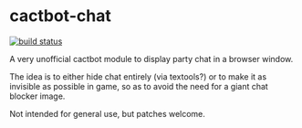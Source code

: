 # cactbot-chat

[![build status](https://travis-ci.org/quisquous/cactbot-chat.svg?branch=master)](https://travis-ci.org/quisquous/cactbot-chat)

A very unofficial cactbot module to display party chat in a browser window.

The idea is to either hide chat entirely (via textools?)
or to make it as invisible as possible in game, so as to avoid the need
for a giant chat blocker image.

Not intended for general use, but patches welcome.
